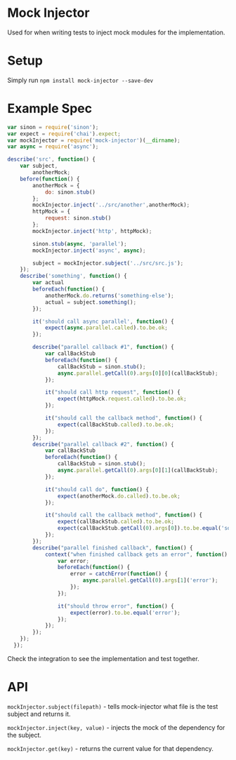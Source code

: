 # Mock Injector

Used for when writing tests to inject mock modules for the implementation.

# Setup

Simply run `npm install mock-injector --save-dev`


# Example Spec

```javascript
var sinon = require('sinon');
var expect = require('chai').expect;
var mockInjector = require('mock-injector')(__dirname);
var async = require('async');

describe('src', function() {
    var subject,
        anotherMock;
    before(function() {
        anotherMock = {
            do: sinon.stub()
        };
        mockInjector.inject('../src/another',anotherMock);
        httpMock = {
            request: sinon.stub()
        };
        mockInjector.inject('http', httpMock);

        sinon.stub(async, 'parallel');
        mockInjector.inject('async', async);

        subject = mockInjector.subject('../src/src.js');
    });
    describe('something', function() {
        var actual
        beforeEach(function() {
            anotherMock.do.returns('something-else');
            actual = subject.something();
        });

        it('should call async parallel', function() {
            expect(async.parallel.called).to.be.ok;
        });

        describe("parallel callback #1", function() {
            var callBackStub
            beforeEach(function() {
                callBackStub = sinon.stub();
                async.parallel.getCall(0).args[0][0](callBackStub);
            });

            it("should call http request", function() {
                expect(httpMock.request.called).to.be.ok;
            });

            it("should call the callback method", function() {
                expect(callBackStub.called).to.be.ok;
            });
        });
        describe("parallel callback #2", function() {
            var callBackStub
            beforeEach(function() {
                callBackStub = sinon.stub();
                async.parallel.getCall(0).args[0][1](callBackStub);
            });

            it("should call do", function() {
                expect(anotherMock.do.called).to.be.ok;
            });

            it("should call the callback method", function() {
                expect(callBackStub.called).to.be.ok;
                expect(callBackStub.getCall(0).args[0]).to.be.equal('something-else');
            });
        });
        describe("parallel finished callback", function() {
            context("when finished callback gets an error", function() {
                var error;
                beforeEach(function() {
                    error = catchError(function() {
                        async.parallel.getCall(0).args[1]('error');
                    });
                });

                it("should throw error", function() {
                    expect(error).to.be.equal('error');
                });
            });
        });
    });
  });
```

Check the integration to see the implementation and test together.


# API

`mockInjector.subject(filepath)` - tells mock-injector what file is the test subject and returns it.

`mockInjector.inject(key, value)` - injects the mock of the dependency for the subject.

`mockInjector.get(key)` - returns the current value for that dependency.
